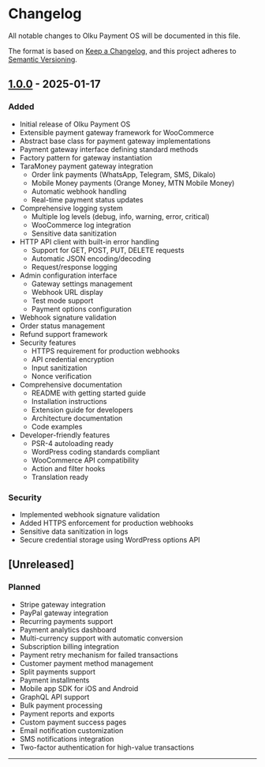 # Changelog

All notable changes to Olku Payment OS will be documented in this file.

The format is based on [Keep a Changelog](https://keepachangelog.com/en/1.0.0/),
and this project adheres to [Semantic Versioning](https://semver.org/spec/v2.0.0.html).

## [1.0.0] - 2025-01-17

### Added
- Initial release of Olku Payment OS
- Extensible payment gateway framework for WooCommerce
- Abstract base class for payment gateway implementations
- Payment gateway interface defining standard methods
- Factory pattern for gateway instantiation
- TaraMoney payment gateway integration
  - Order link payments (WhatsApp, Telegram, SMS, Dikalo)
  - Mobile Money payments (Orange Money, MTN Mobile Money)
  - Automatic webhook handling
  - Real-time payment status updates
- Comprehensive logging system
  - Multiple log levels (debug, info, warning, error, critical)
  - WooCommerce log integration
  - Sensitive data sanitization
- HTTP API client with built-in error handling
  - Support for GET, POST, PUT, DELETE requests
  - Automatic JSON encoding/decoding
  - Request/response logging
- Admin configuration interface
  - Gateway settings management
  - Webhook URL display
  - Test mode support
  - Payment options configuration
- Webhook signature validation
- Order status management
- Refund support framework
- Security features
  - HTTPS requirement for production webhooks
  - API credential encryption
  - Input sanitization
  - Nonce verification
- Comprehensive documentation
  - README with getting started guide
  - Installation instructions
  - Extension guide for developers
  - Architecture documentation
  - Code examples
- Developer-friendly features
  - PSR-4 autoloading ready
  - WordPress coding standards compliant
  - WooCommerce API compatibility
  - Action and filter hooks
  - Translation ready

### Security
- Implemented webhook signature validation
- Added HTTPS enforcement for production webhooks
- Sensitive data sanitization in logs
- Secure credential storage using WordPress options API

## [Unreleased]

### Planned
- Stripe gateway integration
- PayPal gateway integration
- Recurring payments support
- Payment analytics dashboard
- Multi-currency support with automatic conversion
- Subscription billing integration
- Payment retry mechanism for failed transactions
- Customer payment method management
- Split payments support
- Payment installments
- Mobile app SDK for iOS and Android
- GraphQL API support
- Bulk payment processing
- Payment reports and exports
- Custom payment success pages
- Email notification customization
- SMS notifications integration
- Two-factor authentication for high-value transactions

---

[1.0.0]: https://github.com/okenlysolutions/olku-payment-os/releases/tag/v1.0.0
